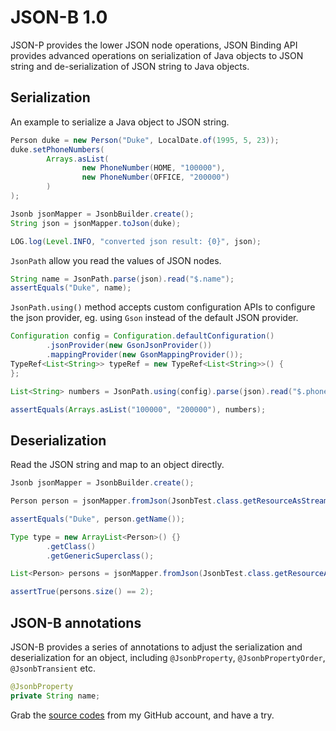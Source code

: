 # JSON-B 1.0

JSON-P provides the lower JSON node operations, JSON Binding API provides advanced operations on serialization of Java objects to JSON string and de-serialization of JSON string to Java objects.

## Serialization

An example to serialize a Java object to JSON string.

```java
Person duke = new Person("Duke", LocalDate.of(1995, 5, 23));
duke.setPhoneNumbers(
        Arrays.asList(
                new PhoneNumber(HOME, "100000"),
                new PhoneNumber(OFFICE, "200000")
        )
);

Jsonb jsonMapper = JsonbBuilder.create();
String json = jsonMapper.toJson(duke);

LOG.log(Level.INFO, "converted json result: {0}", json);
```

`JsonPath` allow you read the values of JSON nodes.

```java
String name = JsonPath.parse(json).read("$.name");
assertEquals("Duke", name);
```

`JsonPath.using()` method accepts custom configuration APIs to configure the json provider, eg. using `Gson` instead of the default JSON provider.

```java
Configuration config = Configuration.defaultConfiguration()
        .jsonProvider(new GsonJsonProvider())
        .mappingProvider(new GsonMappingProvider());
TypeRef<List<String>> typeRef = new TypeRef<List<String>>() {
};

List<String> numbers = JsonPath.using(config).parse(json).read("$.phoneNumbers[*].number", typeRef);

assertEquals(Arrays.asList("100000", "200000"), numbers);
```

## Deserialization

Read the JSON string and map to an object directly.

```java
Jsonb jsonMapper = JsonbBuilder.create();

Person person = jsonMapper.fromJson(JsonbTest.class.getResourceAsStream("/person.json"), Person.class);

assertEquals("Duke", person.getName());

Type type = new ArrayList<Person>() {}
        .getClass()
        .getGenericSuperclass();

List<Person> persons = jsonMapper.fromJson(JsonbTest.class.getResourceAsStream("/persons.json"), type);

assertTrue(persons.size() == 2);
```

## JSON-B annotations

JSON-B provides a series of annotations to adjust the serialization and deserialization for an object, including `@JsonbProperty`, `@JsonbPropertyOrder`, `@JsonbTransient` etc.

```java
@JsonbProperty 
private String name;
```

Grab the [source codes](https://github.com/hantsy/ee8-sandbox) from my GitHub account, and have a try.

